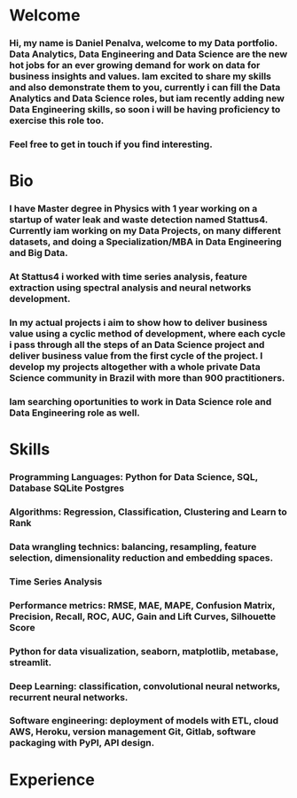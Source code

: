 # Welcome
### Hi, my name is Daniel Penalva, welcome to my Data portfolio. Data Analytics, Data Engineering and Data Science are the new hot jobs for an ever growing demand for work on data for business insights and values. Iam excited to share my skills and also demonstrate them to you, currently i can fill the Data Analytics and Data Science roles, but iam recently adding new Data Engineering skills, so soon i will be having proficiency to exercise this role too.
### Feel free to get in touch if you find interesting.

# Bio

### I have Master degree in Physics with 1 year working on a startup of water leak and waste detection named Stattus4. Currently iam working on my Data Projects, on many different datasets, and doing a Specialization/MBA in Data Engineering and Big Data.
### At Stattus4 i worked with time series analysis, feature extraction using spectral analysis and neural networks development.
### In my actual projects i aim to show how to deliver business value using a cyclic method of development, where each cycle i pass through all the steps of an Data Science project and deliver business value from the first cycle of the project. I develop my projects altogether with a whole private Data Science community in Brazil with more than 900 practitioners.
### Iam searching oportunities to work in Data Science role and Data Engineering role as well.

# Skills

### Programming Languages: Python for Data Science, SQL, Database SQLite Postgres
### Algorithms: Regression, Classification, Clustering and Learn to Rank
### Data wrangling technics: balancing, resampling, feature selection, dimensionality reduction and embedding spaces.
### Time Series Analysis
### Performance metrics: RMSE, MAE, MAPE, Confusion Matrix, Precision, Recall, ROC, AUC, Gain and Lift Curves, Silhouette Score
### Python for data visualization, seaborn, matplotlib, metabase, streamlit.
### Deep Learning: classification, convolutional neural networks, recurrent neural networks.
### Software engineering: deployment of models with ETL, cloud AWS, Heroku, version management Git, Gitlab, software packaging with PyPI, API design.

# Experience


